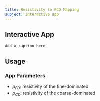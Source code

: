 ```yaml
---
title: Resistivity to FCD Mapping
subject: interactive app
---
```


## Interactive App

```{figure} #app-rock-physics-to-fcd
Add a caption here
```

## Usage

### App Parameters

- $\rho_{FD}$: resistivity of the fine-dominated
- $\rho_{CD}$: resistivity of the coarse-dominated
